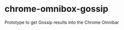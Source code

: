 chrome-omnibox-gossip
=====================

Prototype to get Gossip results into the Chrome Omnibar

